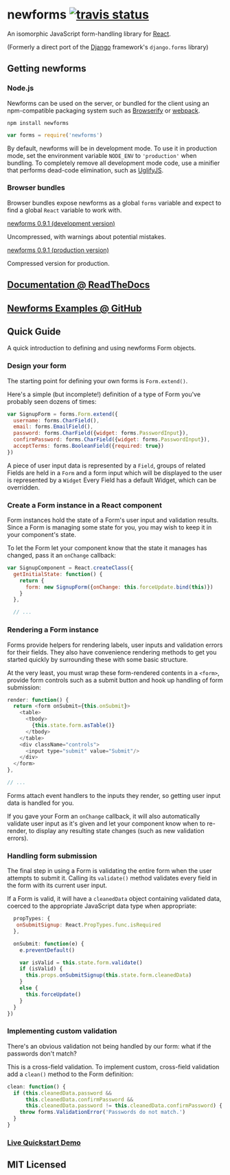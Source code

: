 # newforms [![travis status](https://secure.travis-ci.org/insin/newforms.png)](http://travis-ci.org/insin/newforms)

An isomorphic JavaScript form-handling library for [React](http://facebook.github.io/react/).

(Formerly a direct port of the [Django](http://www.djangoproject.com) framework's `django.forms` library)

## Getting newforms

### Node.js

Newforms can be used on the server, or bundled for the client using an
npm-compatible packaging system such as [Browserify](http://browserify.org/) or
[webpack](http://webpack.github.io/).

```
npm install newforms
```

```javascript
var forms = require('newforms')
```

By default, newforms will be in development mode. To use it in production mode,
set the environment variable `NODE_ENV` to `'production'` when bundling. To
completely remove all development mode code, use a minifier that performs
dead-code elimination, such as [UglifyJS](https://github.com/mishoo/UglifyJS2).

### Browser bundles

Browser bundles expose newforms as a global `forms` variable and expect to
find a global `React` variable to work with.

[newforms 0.9.1 (development version)](https://github.com/insin/newforms/raw/react/dist/newforms-0.9.1.js)

Uncompressed, with warnings about potential mistakes.

[newforms 0.9.1 (production version)](https://github.com/insin/newforms/raw/react/dist/newforms-0.9.1.min.js)

Compressed version for production.

## [Documentation @ ReadTheDocs](http://newforms.readthedocs.org/en/v0.9.0/)

## [Newforms Examples @ GitHub](https://github.com/insin/newforms-examples)

## Quick Guide

A quick introduction to defining and using newforms Form objects.

### Design your form

The starting point for defining your own forms is `Form.extend()`.

Here's a simple (but incomplete!) definition of a type of Form you've probably
seen dozens of times:

```javascript
var SignupForm = forms.Form.extend({
  username: forms.CharField(),
  email: forms.EmailField(),
  password: forms.CharField({widget: forms.PasswordInput}),
  confirmPassword: forms.CharField({widget: forms.PasswordInput}),
  acceptTerms: forms.BooleanField({required: true})
})
```

A piece of user input data is represented by a `Field`, groups
of related Fields are held in a `Form` and a form input which will
be displayed to the user is represented by a `Widget` Every
Field has a default Widget, which can be overridden.

### Create a Form instance in a React component

Form instances hold the state of a Form's user input and validation results.
Since a Form is managing some state for you, you may wish to keep it in your
component's state.

To let the Form let your component know that the state it manages has changed,
pass it an `onChange` callback:

```javascript
var SignupComponent = React.createClass({
  getInitialState: function() {
    return {
      form: new SignupForm({onChange: this.forceUpdate.bind(this)})
    }
  },

  // ...
```

### Rendering a Form instance

Forms provide helpers for rendering labels, user inputs and validation errors
for their fields. They also have convenience rendering methods to get you
started quickly by surrounding these with some basic structure.

At the very least, you must wrap these form-rendered contents in a `<form>`,
provide form controls such as a submit button and hook up handling of form
submission:

```javascript
render: function() {
  return <form onSubmit={this.onSubmit}>
    <table>
      <tbody>
        {this.state.form.asTable()}
      </tbody>
    </table>
    <div className="controls">
      <input type="submit" value="Submit"/>
    </div>
  </form>
},

// ...
```

Forms attach event handlers to the inputs they render, so getting user input
data is handled for you.

If you gave your Form an `onChange` callback, it will also automatically
validate user input as it's given and let your component know when to re-render,
to display any resulting state changes (such as new validation errors).

### Handling form submission

The final step in using a Form is validating the entire form when the user
attempts to submit it. Calling its `validate()` method validates every field
in the form with its current user input.

If a Form is valid, it will have a `cleanedData` object containing validated
data, coerced to the appropriate JavaScript data type when appropriate:

```javascript
  propTypes: {
   onSubmitSignup: React.PropTypes.func.isRequired
  },

  onSubmit: function(e) {
    e.preventDefault()

    var isValid = this.state.form.validate()
    if (isValid) {
      this.props.onSubmitSignup(this.state.form.cleanedData)
    }
    else {
      this.forceUpdate()
    }
  }
})
```

### Implementing custom validation

There's an obvious validation not being handled by our form: what if the
passwords don't match?

This is a cross-field validation. To implement custom, cross-field validation
add a `clean()` method to the Form definition:

```javascript
clean: function() {
  if (this.cleanedData.password &&
      this.cleanedData.confirmPassword &&
      this.cleanedData.password != this.cleanedData.confirmPassword) {
    throw forms.ValidationError('Passwords do not match.')
  }
}
```

### [Live Quickstart Demo](http://newforms.readthedocs.org/en/latest/quickstart.html#live-demo)

## MIT Licensed